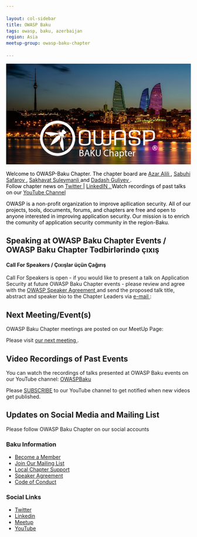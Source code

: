 ```yaml
---

layout: col-sidebar
title: OWASP Baku
tags: owasp, baku, azerbaijan
region: Asia
meetup-group: owasp-baku-chapter

---
```


<div style='color:black;'>
<img src="assets/images/azar alili sakhavat suleymanli.png" alt="Girl in a jacket" width="auto" height="auto"> <br>
  
Welcome to OWASP-Baku Chapter. The chapter board are <a href="mailto:azar.alili@owasp.org"> Azar Alili </a> , <a href="mailto:sabuhi.safarov@owasp.org"> Sabuhi Safarov </a>, <a href="mailto:sekhavet.suleymanli@gmail.com"> Sakhavat Suleymanli </a> and <a href="mailto:dadash.guliyev@owasp.org"> Dadash Guliyev </a>. <br> 
Follow chapter news on <a href="https://twitter.com/OWASPBAKU"> Twitter </a> | <a href="linkedin.com"> LinkedIN . </a> Watch recordings of past talks on our <a href="https://www.youtube.com/channel/UC3ROpwrfxWfpTKPlymmqa7Q"> YouTube Channel </a>

OWASP is a non-profit organization to improve apllication security. All of our projects, tools, documents, forums, and chapters are free and open to anyone interested in improving application security. Our mission is to enrich the comunity of application security community in the region-Baku.
 
</div>

## Speaking at OWASP Baku Chapter Events / OWASP Baku Chapter Tədbirlərində çıxış

<h4>Call For Speakers / Çıxışlar üçün Çağırış</h4>

<p>Call For Speakers is open - if you would like to present a talk on Application Security at future OWASP Baku Chapter events - please review and agree with the <a href="https://owasp.org/www-policy/legal/speaker-agreement"> OWASP Speaker Agreement </a> and send the proposed talk title, abstract and speaker bio to the Chapter Leaders via <a href="mailto:azar.alili@owasp.org"> e-mail </a> :</p>

<h2 id="next-meetingevents">Next Meeting/Event(s)</h2>

<p>OWASP Baku Chapter meetings are posted on our MeetUp Page:</p>

<p>Please visit <a href="https://www.meetup.com/owasp-baku-chapter/"> our next meeting </a>. </p>


<h2 id="video-recordings-of-past-events">Video Recordings of Past Events</h2>
<p>You can watch the recordings of talks presented at OWASP Baku events on our YouTube channel: <a href="https://www.youtube.com/channel/UC3ROpwrfxWfpTKPlymmqa7Q"> OWASPBaku </a> </p>

<p>Please <a href="https://www.youtube.com/OWASPBaku?sub_confirmation=1">SUBSCRIBE</a> to our YouTube channel to get notified when new videos get published.</p>

<h2 id="updates-on-social-media-and-mailing-list">Updates on Social Media and Mailing List</h2>
<p>Please follow OWASP Baku Chapter on our social accounts </p>

<h3 id="baku-information">Baku Information</h3>
<ul>
  <li><a href="https://www.owasp.org/index.php/Membership">Become a Member</a></li>
  <li><a href="https://groups.google.com/all-groups">Join Our Mailing List</a></li>
  <li><a href="https://owasp.org/donate">Local Chapter Support</a></li>
  <li><a href="https://owasp.org/www-policy/legal/speaker-agreement">Speaker Agreement</a></li>
  <li><a href="https://owasp.org/www-policy/operational/conferences-events.html">Code of Conduct</a></li>
</ul>

<h3 id="social-links">Social Links</h3>
<ul>
  <li><a href="https://twitter.com/OWASPBAKU">Twitter</a></li>
  <li><a href="https://www.linkedin.com/company/owasp-baku">Linkedin</a></li>
  <li><a href="https://www.eventbrite.com/e/owasp-baku-meetup-tickets-495022534727"> Meetup</a></li>
  <li><a href="https://www.youtube.com/channel/UC3ROpwrfxWfpTKPlymmqa7Q">YouTube</a></li>
</ul>
